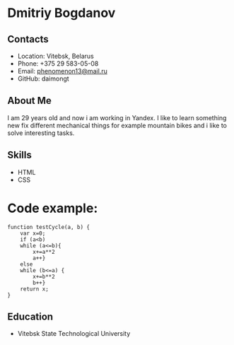 # Dmitriy Bogdanov
## Contacts
- Location: Vitebsk, Belarus
- Phone: +375 29 583-05-08
- Email: phenomenon13@mail.ru
- GitHub: daimongt
## About Me
I am 29 years old and now i am working in Yandex. I like to learn something new fix different mechanical things for example mountain bikes and i like to solve interesting tasks.
## Skills
- HTML
- CSS
# Code example:
```
function testCycle(a, b) {
    var x=0;
    if (a<b)
    while (a<=b){
        x+=a**2
        a++}
    else
    while (b<=a) {
        x+=b**2
        b++}
    return x;
}
```
## Education
- Vitebsk State Technological University
